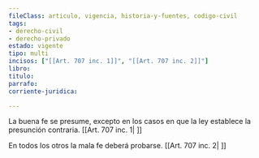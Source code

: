 ```yaml
---
fileClass: articulo, vigencia, historia-y-fuentes, codigo-civil
tags:
- derecho-civil
- derecho-privado
estado: vigente
tipo: multi
incisos: ["[[Art. 707 inc. 1]]", "[[Art. 707 inc. 2]]"]
libro:
titulo:
parrafo:
corriente-juridica:

---
```

La buena fe se presume, excepto en los casos en que la ley establece la presunción contraria. [[Art. 707 inc. 1| ]]

En todos los otros la mala fe deberá probarse. [[Art. 707 inc. 2| ]]